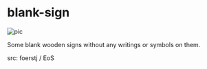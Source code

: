 # blank-sign

![pic](pic.jpg)

Some blank wooden signs without any writings or symbols on them.

src: foerstj / EoS
